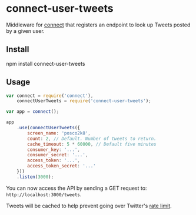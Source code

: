 # connect-user-tweets

Middleware for [connect](https://github.com/senchalabs/connect) that registers an endpoint to look up Tweets posted by a given user.

## Install

npm install connect-user-tweets

## Usage

```javascript
var connect = require('connect'),
    connectUserTweets = require('connect-user-tweets');

var app = connect();

app
    .use(connectUserTweets({
        screen_name: 'posco2k8',
        count: 2, // Default. Number of tweets to return.
        cache_timeout: 5 * 60000, // Default five minutes
        consumer_key: '...', 
        consumer_secret: '...',
        access_token: '...',
        access_token_secret: '...'
    }))
    .listen(3000);
```

You can now access the API by sending a GET request to: `http://localhost:3000/tweets`.

Tweets will be cached to help prevent going over Twitter's [rate limit](https://dev.twitter.com/docs/rate-limiting/1.1).
